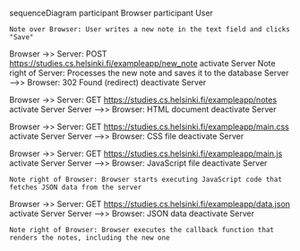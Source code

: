 sequenceDiagram
    participant Browser
    participant User

    Note over Browser: User writes a new note in the text field and clicks "Save"

Browser ->> Server: POST https://studies.cs.helsinki.fi/exampleapp/new_note
    activate Server
    Note right of Server: Processes the new note and saves it to the database
    Server -->> Browser: 302 Found (redirect)
    deactivate Server

Browser ->> Server: GET https://studies.cs.helsinki.fi/exampleapp/notes
    activate Server
    Server -->> Browser: HTML document
    deactivate Server

Browser ->> Server: GET https://studies.cs.helsinki.fi/exampleapp/main.css
    activate Server
    Server -->> Browser: CSS file
    deactivate Server

Browser ->> Server: GET https://studies.cs.helsinki.fi/exampleapp/main.js
    activate Server
    Server -->> Browser: JavaScript file
    deactivate Server

    Note right of Browser: Browser starts executing JavaScript code that fetches JSON data from the server

Browser ->> Server: GET https://studies.cs.helsinki.fi/exampleapp/data.json
    activate Server
    Server -->> Browser: JSON data
    deactivate Server

    Note right of Browser: Browser executes the callback function that renders the notes, including the new one

